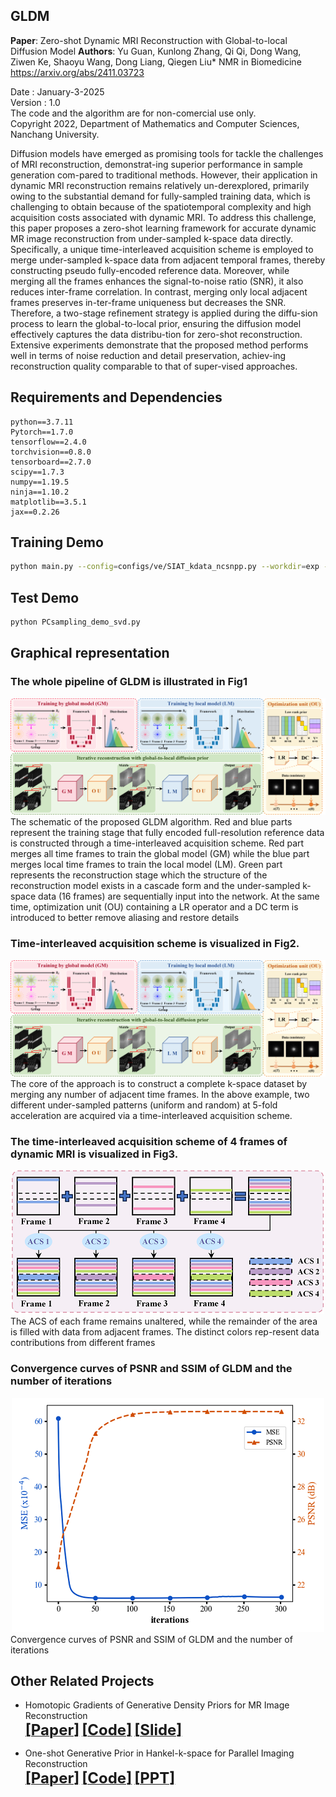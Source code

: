 ## GLDM
**Paper**: Zero-shot Dynamic MRI Reconstruction with   Global-to-local Diffusion Model
**Authors**: Yu Guan, Kunlong Zhang, Qi Qi, Dong Wang, Ziwen Ke, Shaoyu Wang, Dong Liang, Qiegen Liu* 
NMR in Biomedicine
https://arxiv.org/abs/2411.03723

Date : January-3-2025  
Version : 1.0  
The code and the algorithm are for non-comercial use only.  
Copyright 2022, Department of Mathematics and Computer Sciences, Nanchang University. 


Diffusion models have emerged as promising tools for tackle the challenges of MRI reconstruction, demonstrat-ing superior performance in sample generation com-pared to traditional methods. However, their application in dynamic MRI reconstruction remains relatively un-derexplored, primarily owing to the substantial demand for fully-sampled training data, which is challenging to obtain because of the spatiotemporal complexity and high acquisition costs associated with dynamic MRI. To address this challenge, this paper proposes a zero-shot learning framework for accurate dynamic MR image reconstruction from under-sampled k-space data directly. Specifically, a unique time-interleaved acquisition scheme is employed to merge under-sampled k-space data from adjacent temporal frames, thereby constructing pseudo fully-encoded reference data. Moreover, while merging all the frames enhances the signal-to-noise ratio (SNR), it also reduces inter-frame correlation. In contrast, merging only local adjacent frames preserves in-ter-frame uniqueness but decreases the SNR. Therefore, a two-stage refinement strategy is applied during the diffu-sion process to learn the global-to-local prior, ensuring the diffusion model effectively captures the data distribu-tion for zero-shot reconstruction. Extensive experiments demonstrate that the proposed method performs well in terms of noise reduction and detail preservation, achiev-ing reconstruction quality comparable to that of super-vised approaches.

## Requirements and Dependencies
    python==3.7.11
    Pytorch==1.7.0
    tensorflow==2.4.0
    torchvision==0.8.0
    tensorboard==2.7.0
    scipy==1.7.3
    numpy==1.19.5
    ninja==1.10.2
    matplotlib==3.5.1
    jax==0.2.26

## Training Demo
``` bash
python main.py --config=configs/ve/SIAT_kdata_ncsnpp.py --workdir=exp --mode=train --eval_folder=result
```
## Test Demo
``` bash
python PCsampling_demo_svd.py
```

## Graphical representation
### The whole pipeline of GLDM is illustrated in Fig1
<div align="center"><img src="https://github.com/yqx7150/GLDM/blob/main/Fig1.png" >  </div>
The schematic of the proposed GLDM algorithm. Red and blue parts represent the training stage that fully encoded full-resolution reference data is constructed through a time-interleaved acquisition scheme. Red part merges all time frames to train the global model (GM) while the blue part merges local time frames to train the local model (LM). Green part represents the reconstruction stage which the structure of the reconstruction model exists in a cascade form and the under-sampled k-space data (16 frames) are sequentially input into the network. At the same time, optimization unit (OU) containing a LR operator and a DC term is introduced to better remove aliasing and restore details

### Time-interleaved acquisition scheme is visualized in Fig2.
<div align="center"><img src="https://github.com/yqx7150/GLDM/blob/main/Fig2.png" >  </div>
The core of the approach is to construct a complete k-space dataset by merging any number of adjacent time frames. In the above example, two different under-sampled patterns (uniform and random) at 5-fold acceleration are acquired via a time-interleaved acquisition scheme.

### The time-interleaved acquisition scheme of 4 frames of dynamic MRI is visualized in Fig3.
<div align="center"><img src="https://github.com/yqx7150/GLDM/blob/main/Fig3.png" >  </div>
The ACS of each frame remains unaltered, while the remainder of the area is filled with data from adjacent frames. The distinct colors rep-resent data contributions from different frames

###  Convergence curves of PSNR and SSIM of GLDM and the number of iterations
<div align="center"><img src="https://github.com/yqx7150/GLDM/blob/main/Fig4.png" >  </div>
Convergence curves of PSNR and SSIM of GLDM and the number of iterations

## Other Related Projects    
  * Homotopic Gradients of Generative Density Priors for MR Image Reconstruction  
[<font size=5>**[Paper]**</font>](https://ieeexplore.ieee.org/abstract/document/9435335)   [<font size=5>**[Code]**</font>](https://github.com/yqx7150/HGGDP) [<font size=5>**[Slide]**</font>](https://github.com/yqx7150/HGGDP/tree/master/Slide)  

* One-shot Generative Prior in Hankel-k-space for Parallel Imaging Reconstruction  
[<font size=5>**[Paper]**</font>](https://arxiv.org/abs/2208.07181)   [<font size=5>**[Code]**</font>](https://github.com/yqx7150/HKGM)   [<font size=5>**[PPT]**</font>](https://github.com/yqx7150/HKGM/tree/main/PPT)


